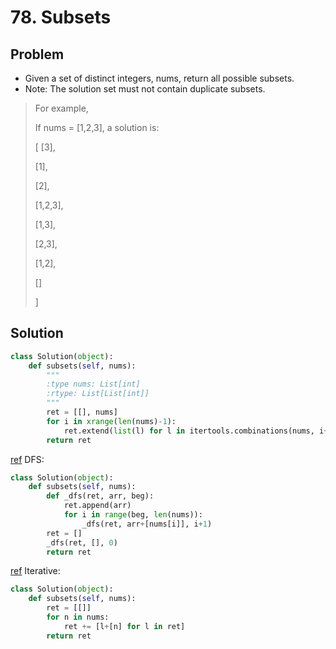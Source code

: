 # 78. Subsets

## Problem
- Given a set of distinct integers, nums, return all possible subsets.
- Note: The solution set must not contain duplicate subsets.

> For example,
> 
> If nums = [1,2,3], a solution is:
> 
> [
>   [3],
>   
>   [1],
>   
>   [2],
>   
>   [1,2,3],
>   
>   [1,3],
>   
>   [2,3],
>   
>   [1,2],
>   
>   []
>   
> ]

## Solution
```python
class Solution(object):
    def subsets(self, nums):
        """
        :type nums: List[int]
        :rtype: List[List[int]]
        """
        ret = [[], nums]
        for i in xrange(len(nums)-1):
            ret.extend(list(l) for l in itertools.combinations(nums, i+1))
        return ret
```

[ref](https://discuss.leetcode.com/topic/19561/python-easy-to-understand-solutions-dfs-recursively-bit-manipulation-iteratively/2)
DFS:
```python
class Solution(object):
    def subsets(self, nums):
        def _dfs(ret, arr, beg):
            ret.append(arr)
            for i in range(beg, len(nums)):
                _dfs(ret, arr+[nums[i]], i+1)
        ret = []
        _dfs(ret, [], 0)
        return ret
```

[ref](https://discuss.leetcode.com/topic/19561/python-easy-to-understand-solutions-dfs-recursively-bit-manipulation-iteratively/2)
Iterative:
```python
class Solution(object):
    def subsets(self, nums):
        ret = [[]]
        for n in nums:
            ret += [l+[n] for l in ret]
        return ret
```
